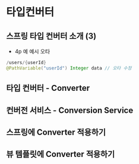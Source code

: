 # 타입컨버터

## 스프링 타입 컨버터 소개 (3)

- 4p 예 예시 오타

```java
/users/{userId}
@PathVariable("userId") Integer data // 오타 수정

```

## 타입 컨버터 - Converter

## 컨버전 서비스 - Conversion Service

## 스프링에 Converter 적용하기

## 뷰 템플릿에 Converter 적용하기